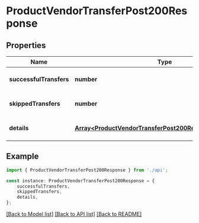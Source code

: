 # ProductVendorTransferPost200Response


## Properties

Name | Type | Description | Notes
------------ | ------------- | ------------- | -------------
**successfulTransfers** | **number** |  | [optional] [default to undefined]
**skippedTransfers** | **number** |  | [optional] [default to undefined]
**details** | [**Array&lt;ProductVendorTransferPost200ResponseDetailsInner&gt;**](ProductVendorTransferPost200ResponseDetailsInner.md) |  | [optional] [default to undefined]

## Example

```typescript
import { ProductVendorTransferPost200Response } from './api';

const instance: ProductVendorTransferPost200Response = {
    successfulTransfers,
    skippedTransfers,
    details,
};
```

[[Back to Model list]](../README.md#documentation-for-models) [[Back to API list]](../README.md#documentation-for-api-endpoints) [[Back to README]](../README.md)
